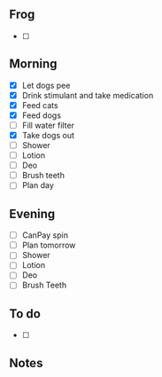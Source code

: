 ## Frog
- [ ] 

## Morning 
- [x] Let dogs pee
- [x] Drink stimulant and take medication
- [x] Feed cats
- [x] Feed dogs
- [ ] Fill water filter
- [x] Take dogs out
- [ ] Shower
- [ ] Lotion
- [ ] Deo
- [ ] Brush teeth
- [ ] Plan day

## Evening
- [ ] CanPay spin
- [ ] Plan tomorrow 
- [ ] Shower 
- [ ] Lotion 
- [ ] Deo 
- [ ] Brush Teeth

## To do
- [ ] 

## Notes 
